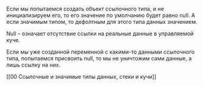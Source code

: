 Если мы попытаемся создать объект ссылочного типа, и не инициализируем его, то его значение по умолчанию будет равно null. А если значимым типом, то дефолтным для этого типа данных значением.

Null – означает отсутствие ссылки на реальные данные в управляемой куче.

Если мы уже созданной переменной с какими-то данными ссылочного типа, попытаемся присвоить null, то мы не уничтожим сами данные, а лишь ссылку на них.

[[00 Ссылочные и значимые типы данных, стеки и кучи]]
